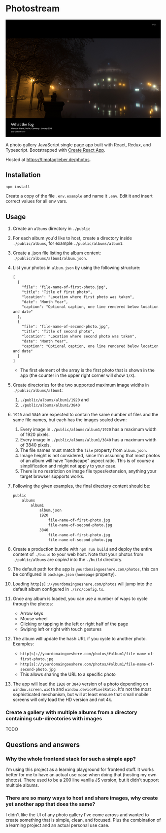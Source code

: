 # Photostream

![Screenshot of app](public/screenshot.png 'Screenshot of app')

A photo gallery JavaScript single page app built with React, Redux, and Typescript. Bootstrapped with [Create React App](https://github.com/facebook/create-react-app).

Hosted at https://timotaglieber.de/photos.

## Installation

```
npm install
```

Create a copy of the file `.env.example` and name it `.env`. Edit it and insert correct values for all env vars.

## Usage

1. Create an `albums` directory in `./public`
2. For each album you'd like to host, create a directory inside `./public/albums`, for example `./public/albums/album1`.
3. Create a .json file listing the album content: `./public/albums/album1/album.json`.
4. List your photos in `album.json` by using the following structure:
   ```
   [
     {
       "file": "file-name-of-first-photo.jpg",
       "title": "Title of first photo",
       "location": "Location where first photo was taken",
       "date": "Month Year",
       "caption": "Optional caption, one line rendered below location and date"
     },
     {
       "file": "file-name-of-second-photo.jpg",
       "title": "Title of second photo",
       "location": "Location where second photo was taken",
       "date": "Month Year",
       "caption": "Optional caption, one line rendered below location and date"
     }
   ]
   ```
   - The first element of the array is the first photo that is shown in the app (the counter in the upper right corner will show `1/X`).
5. Create directories for the two supported maximum image widths in `./public/albums/album1`:
   1. `./public/albums/album1/1920` and
   2. `./public/albums/album1/3840`
6. `1920` and `3840` are expected to contain the same number of files and the same file names, but each has the images scaled down:
   1. Every image in `./public/albums/album1/1920` has a maximum width of 1920 pixels.
   2. Every image in `./public/albums/album1/3840` has a maximum width of 3840 pixels.
   3. The file names must match the `file` property from `album.json`.
   4. Image height is not considered, since I'm assuming that most photos of an album will have "landscape" aspect ratio. This is of course a simplification and might not apply to your case.
   5. There is no restriction on image file types/extension, anything your target browser supports works.
7. Following the given examples, the final directory content should be:

   ```
   public
       albums
           album1
               album.json
               1920
                   file-name-of-first-photo.jpg
                   file-name-of-second-photo.jpg
               3840
                   file-name-of-first-photo.jpg
                   file-name-of-second-photo.jpg
   ```

8. Create a production bundle with `npm run build` and deploy the entire content of `./build` to your web host. Note that your photos from `./public/albums` are *copied* into the `./build` directory.
9. The default path for the app is `yourdomaingoeshere.com/photos`, this can be configured in `package.json` (`homepage` property).
10. Loading `http[s]://yourdomaingoeshere.com/photos` will jump into the default album configured in `./src/config.ts`.
11. Once any album is loaded, you can use a number of ways to cycle through the photos:
    * Arrow keys
    * Mouse wheel
    * Clicking or tapping in the left or right half of the page
    * Swiping left or right with touch gestures
12. The album will update the hash URL if you cycle to another photo. Examples:
    * `http[s]://yourdomaingoeshere.com/photos/#album1/file-name-of-first-photo.jpg`
    * `http[s]://yourdomaingoeshere.com/photos/#album1/file-name-of-second-photo.jpg`
    * This allows sharing the URL to a specific photo
13. The app will load the `1920` or `3840` version of a photo depending on `window.screen.width` and `window.devicePixelRatio`. It's not the most sophisticated mechanism, but will at least ensure that small mobile screens will only load the HD version and not 4k.

### Create a gallery with multiple albums from a directory containing sub-directories with images

TODO

## Questions and answers

### Why the whole frontend stack for such a simple app?

I'm using this project as a learning playground for frontend stuff. It works better for me to have an actual use case when doing that (hosting my own photos). There used to be a 200 line vanilla JS version, but it didn't support multiple albums.

### There are so many ways to host and share images, why create yet another app that does the same?

I didn't like the UI of any photo gallery I've come across and wanted to create something that is simple, clean, and focused. Plus the combination of a learning project and an actual personal use case.
